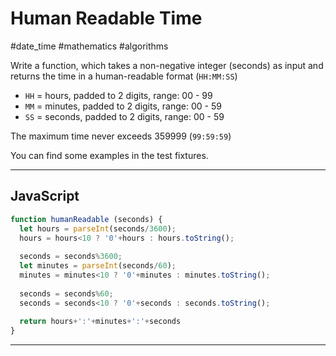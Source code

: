 # Human Readable Time

#date_time #mathematics #algorithms

Write a function, which takes a non-negative integer (seconds) as input and returns the time in a human-readable format (`HH:MM:SS`)

- `HH` = hours, padded to 2 digits, range: 00 - 99
- `MM` = minutes, padded to 2 digits, range: 00 - 59
- `SS` = seconds, padded to 2 digits, range: 00 - 59

The maximum time never exceeds 359999 (`99:59:59`)

You can find some examples in the test fixtures.

---
## JavaScript

```javascript
function humanReadable (seconds) {
  let hours = parseInt(seconds/3600);
  hours = hours<10 ? '0'+hours : hours.toString();
  
  seconds = seconds%3600;
  let minutes = parseInt(seconds/60);
  minutes = minutes<10 ? '0'+minutes : minutes.toString();
  
  seconds = seconds%60;
  seconds = seconds<10 ? '0'+seconds : seconds.toString();
  
  return hours+':'+minutes+':'+seconds
}
```

---